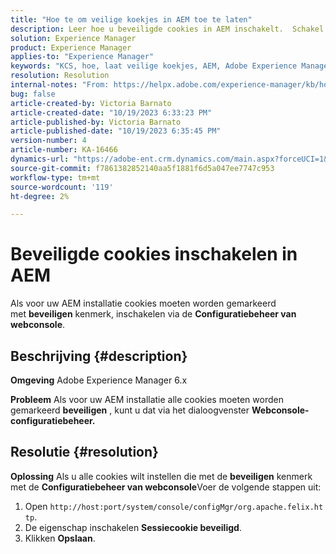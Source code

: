```yaml
---
title: "Hoe te om veilige koekjes in AEM toe te laten"
description: Leer hoe u beveiligde cookies in AEM inschakelt.  Schakel deze optie in via de configuratiemanager van de webconsole.
solution: Experience Manager
product: Experience Manager
applies-to: "Experience Manager"
keywords: "KCS, hoe, laat veilige koekjes, AEM, Adobe Experience Manager, 6.x toe"
resolution: Resolution
internal-notes: "From: https://helpx.adobe.com/experience-manager/kb/how-to-enable-secure-cookies-in-AEM.html"
bug: false
article-created-by: Victoria Barnato
article-created-date: "10/19/2023 6:33:23 PM"
article-published-by: Victoria Barnato
article-published-date: "10/19/2023 6:35:45 PM"
version-number: 4
article-number: KA-16466
dynamics-url: "https://adobe-ent.crm.dynamics.com/main.aspx?forceUCI=1&pagetype=entityrecord&etn=knowledgearticle&id=c8a038fb-ad6e-ee11-8df0-6045bd006793"
source-git-commit: f7861382852140aa5f1881f6d5a047ee7747c953
workflow-type: tm+mt
source-wordcount: '119'
ht-degree: 2%

---
```


# Beveiligde cookies inschakelen in AEM


Als voor uw AEM installatie cookies moeten worden gemarkeerd met <b>beveiligen</b> kenmerk, inschakelen via de <b>Configuratiebeheer van webconsole</b>.

## Beschrijving {#description}


<b>Omgeving</b>
Adobe Experience Manager 6.x

<b>Probleem</b>
Als voor uw AEM installatie alle cookies moeten worden gemarkeerd <b>beveiligen</b> , kunt u dat via het dialoogvenster <b>Webconsole-configuratiebeheer.</b>


## Resolutie {#resolution}


<b>Oplossing</b>
Als u alle cookies wilt instellen die met de <b>beveiligen</b> kenmerk met de <b>Configuratiebeheer van webconsole</b>Voer de volgende stappen uit:

1. Open `http://host:port/system/console/configMgr/org.apache.felix.http`.
2. De eigenschap inschakelen <b>Sessiecookie beveiligd</b>.
3. Klikken <b>Opslaan</b>.

